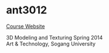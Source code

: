 ant3012
==========

[Course Website](http://jiharu.github.io/ant3012/)

3D Modeling and Texturing Spring 2014  
Art & Technology, Sogang University
